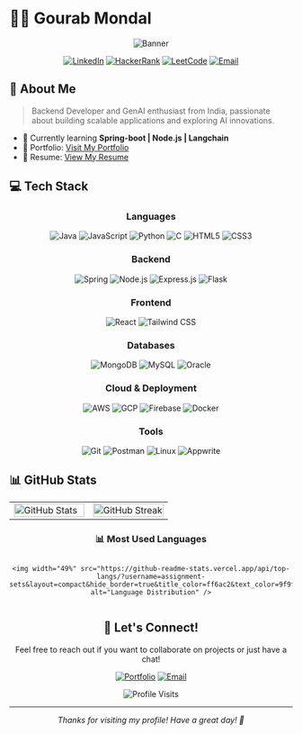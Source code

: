 # 👨‍💻 Gourab Mondal

<div align="center">
  
![Banner](https://img.shields.io/badge/Backend%20Developer-Learning%20GenAI-4B275F?style=for-the-badge)
  
[![LinkedIn](https://img.shields.io/badge/LinkedIn-Connect-0077B5?style=flat-square&logo=linkedin)](https://linkedin.com/in/gourab-mondal-gm2004)
[![HackerRank](https://img.shields.io/badge/HackerRank-Profile-2EC866?style=flat-square&logo=hackerrank)](https://www.hackerrank.com/b26_cse)
[![LeetCode](https://img.shields.io/badge/LeetCode-Solve-FFA116?style=flat-square&logo=leetcode)](https://www.leetcode.com/lit_dumb0)
[![Email](https://img.shields.io/badge/Email-Contact-EA4335?style=flat-square&logo=gmail)](mailto:gourab.m099@gmail.com)

</div>

## 🚀 About Me

> Backend Developer and GenAI enthusiast from India, passionate about building scalable applications and exploring AI innovations.

- 🌱 Currently learning **Spring-boot | Node.js | Langchain**
- 🔗 Portfolio: [Visit My Portfolio](https://d1u0etmu6yo2df.cloudfront.net/)
- 📄 Resume: [View My Resume](https://personal-vault-gm2004.s3.ap-south-1.amazonaws.com/resume/Resume(v1).pdf)

## 💻 Tech Stack

<div align="center">

### Languages
![Java](https://img.shields.io/badge/Java-ED8B00?style=for-the-badge&logo=java&logoColor=white)
![JavaScript](https://img.shields.io/badge/JavaScript-F7DF1E?style=for-the-badge&logo=javascript&logoColor=black)
![Python](https://img.shields.io/badge/Python-3776AB?style=for-the-badge&logo=python&logoColor=white)
![C](https://img.shields.io/badge/C-00599C?style=for-the-badge&logo=c&logoColor=white)
![HTML5](https://img.shields.io/badge/HTML5-E34F26?style=for-the-badge&logo=html5&logoColor=white)
![CSS3](https://img.shields.io/badge/CSS3-1572B6?style=for-the-badge&logo=css3&logoColor=white)

### Backend
![Spring](https://img.shields.io/badge/Spring-6DB33F?style=for-the-badge&logo=spring&logoColor=white)
![Node.js](https://img.shields.io/badge/Node.js-339933?style=for-the-badge&logo=nodedotjs&logoColor=white)
![Express.js](https://img.shields.io/badge/Express.js-000000?style=for-the-badge&logo=express&logoColor=white)
![Flask](https://img.shields.io/badge/Flask-000000?style=for-the-badge&logo=flask&logoColor=white)

### Frontend
![React](https://img.shields.io/badge/React-20232A?style=for-the-badge&logo=react&logoColor=61DAFB)
![Tailwind CSS](https://img.shields.io/badge/Tailwind_CSS-38B2AC?style=for-the-badge&logo=tailwind-css&logoColor=white)

### Databases
![MongoDB](https://img.shields.io/badge/MongoDB-4EA94B?style=for-the-badge&logo=mongodb&logoColor=white)
![MySQL](https://img.shields.io/badge/MySQL-4479A1?style=for-the-badge&logo=mysql&logoColor=white)
![Oracle](https://img.shields.io/badge/Oracle-F80000?style=for-the-badge&logo=oracle&logoColor=white)

### Cloud & Deployment
![AWS](https://img.shields.io/badge/AWS-232F3E?style=for-the-badge&logo=amazon-aws&logoColor=white)
![GCP](https://img.shields.io/badge/Google_Cloud-4285F4?style=for-the-badge&logo=google-cloud&logoColor=white)
![Firebase](https://img.shields.io/badge/Firebase-FFCA28?style=for-the-badge&logo=firebase&logoColor=black)
![Docker](https://img.shields.io/badge/Docker-2496ED?style=for-the-badge&logo=docker&logoColor=white)

### Tools
![Git](https://img.shields.io/badge/Git-F05032?style=for-the-badge&logo=git&logoColor=white)
![Postman](https://img.shields.io/badge/Postman-FF6C37?style=for-the-badge&logo=postman&logoColor=white)
![Linux](https://img.shields.io/badge/Linux-FCC624?style=for-the-badge&logo=linux&logoColor=black)
![Appwrite](https://img.shields.io/badge/Appwrite-FD366E?style=for-the-badge&logo=appwrite&logoColor=white)

</div>

## 📊 GitHub Stats

<div align="center">
  <table>
    <tr>
      <td width="50%">
        <img width="100%" src="https://github-readme-stats.vercel.app/api?username=assignment-sets&show_icons=true&count_private=true&hide_border=true&title_color=f85149&icon_color=ff6ac2&text_color=9f9f9f&bg_color=0d1117" alt="GitHub Stats" />
      </td>
      <td width="50%">
        <img width="100%" src="https://github-readme-streak-stats.herokuapp.com/?user=assignment-sets&hide_border=true&theme=radical&background=0d1117&stroke=f85149&ring=ff6ac2&fire=ff6ac2&currStreakNum=ff6ac2&currStreakLabel=ff6ac2&sideNums=f85149&sideLabels=f85149&dates=9f9f9f" alt="GitHub Streak" />
      </td>
    </tr>
  </table>
  
  <!-- Enhanced Language Stats with Card Layout -->
  <h3>📊 Most Used Languages</h3>
  <div style="display: flex; justify-content: center; flex-wrap: wrap; gap: 10px;">
  
    
    <img width="49%" src="https://github-readme-stats.vercel.app/api/top-langs/?username=assignment-sets&layout=compact&hide_border=true&title_color=ff6ac2&text_color=9f9f9f&bg_color=0d1117" alt="Language Distribution" />

  </div>
  

## 🤝 Let's Connect!

Feel free to reach out if you want to collaborate on projects or just have a chat!

<div align="center">
  
[![Portfolio](https://img.shields.io/badge/Portfolio-Visit-ff69b4?style=for-the-badge)](https://d1u0etmu6yo2df.cloudfront.net/)
[![Email](https://img.shields.io/badge/Email-gourab.m099@gmail.com-D14836?style=for-the-badge&logo=gmail&logoColor=white)](mailto:gourab.m099@gmail.com)
  
</div>

<!-- Visitor Counter - Nice additional touch -->
<div align="center">
  <img src="https://komarev.com/ghpvc/?username=assignment-sets&label=Profile%20Visits&color=ff6ac2&style=for-the-badge" alt="Profile Visits" />
</div>

---

<p align="center">
  <i>Thanks for visiting my profile! Have a great day! 👋</i>
</p>
